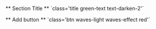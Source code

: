 ** Section Title **
´class='title green-text text-darken-2'´

** Add button **
´class='btn waves-light waves-effect red'´